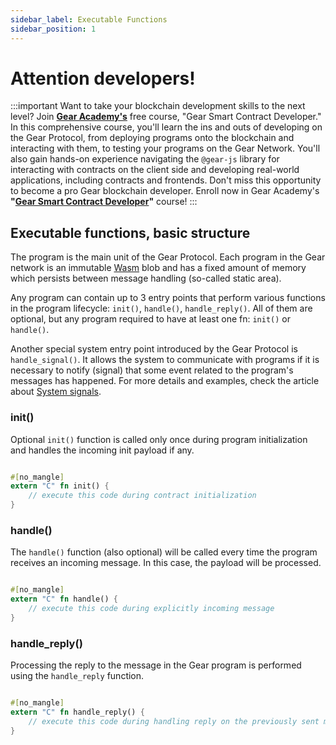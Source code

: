 ```yaml
---
sidebar_label: Executable Functions
sidebar_position: 1
---
```


# Attention developers!

:::important
 Want to take your blockchain development skills to the next level? Join **[Gear Academy's](https://academy.gear-tech.io/)** free course, "Gear Smart Contract Developer." In this comprehensive course, you'll learn the ins and outs of developing on the Gear Protocol, from deploying programs onto the blockchain and interacting with them, to testing your programs on the Gear Network. You'll also gain hands-on experience navigating the `@gear-js` library for interacting with contracts on the client side and developing real-world applications, including contracts and frontends. Don't miss this opportunity to become a pro Gear blockchain developer. Enroll now in Gear Academy's **"[Gear Smart Contract Developer](https://academy.gear-tech.io/course/tamagotchi)"** course!
:::

## Executable functions, basic structure

The program is the main unit of the Gear Protocol. Each program in the Gear network is an immutable [Wasm](/docs/gear/technology/Wasm) blob and has a fixed amount of memory which persists between message handling (so-called static area).

Any program can contain up to 3 entry points that perform various functions in the program lifecycle: `init()`, `handle()`, `handle_reply()`. All of them are optional, but any program required to have at least one fn: `init()` or `handle()`.

Another special system entry point introduced by the Gear Protocol is `handle_signal()`. It allows the system to communicate with programs if it is necessary to notify (signal) that some event related to the program's messages has happened. For more details and examples, check the article about [System signals](./system-signals.md).

### init()

Optional `init()` function is called only once during program initialization and handles the incoming init payload if any.

```rust

#[no_mangle]
extern "C" fn init() {
    // execute this code during contract initialization
}

```

### handle()

The `handle()` function (also optional) will be called every time the program receives an incoming message. In this case, the payload will be processed.

```rust

#[no_mangle]
extern "C" fn handle() {
    // execute this code during explicitly incoming message
}

```

### handle_reply()

Processing the reply to the message in the Gear program is performed using the `handle_reply` function.

```rust

#[no_mangle]
extern "C" fn handle_reply() {
    // execute this code during handling reply on the previously sent message
}

```

